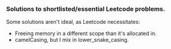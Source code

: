 ### Solutions to shortlisted/essential Leetcode problems.  
Some solutions aren't ideal, as Leetcode necessitates:
* Freeing memory in a different scope than it's allocated in.
* camelCasing, but I mix in lower_snake_casing.
